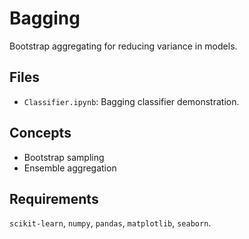 # Bagging

Bootstrap aggregating for reducing variance in models.

## Files
- `Classifier.ipynb`: Bagging classifier demonstration.

## Concepts
- Bootstrap sampling
- Ensemble aggregation

## Requirements
`scikit-learn`, `numpy`, `pandas`, `matplotlib`, `seaborn`.
